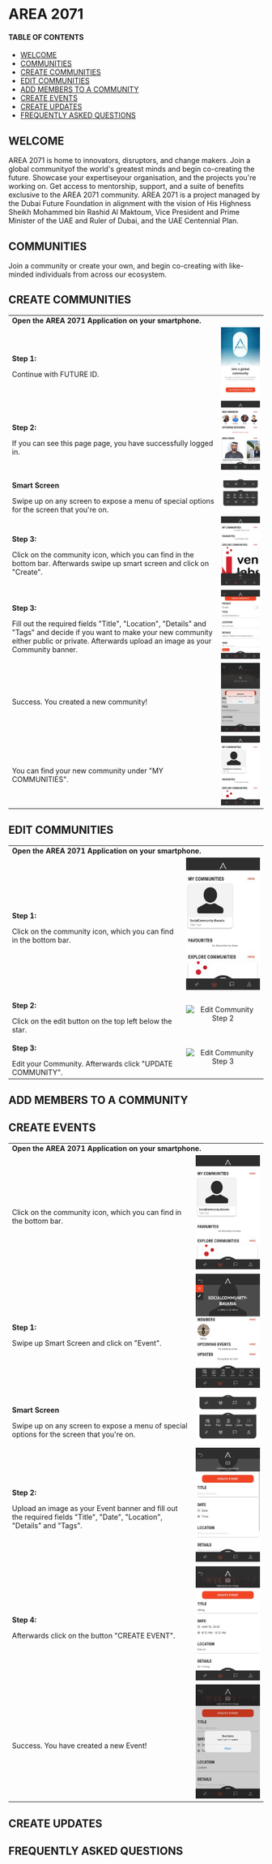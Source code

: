 # AREA 2071
#### TABLE OF CONTENTS
* [WELCOME](#welcome)
* [COMMUNITIES](#communities)
* [CREATE COMMUNITIES](#create-communities)
* [EDIT COMMUNITIES](#edit-communities)
* [ADD MEMBERS TO A COMMUNITY](#add-members-to-a-community)
* [CREATE EVENTS](#create-events)
* [CREATE UPDATES](#create-updates)
* [FREQUENTLY ASKED QUESTIONS](#frequently-asked-questions)

## WELCOME <br>

AREA 2071 is home to innovators, disruptors, and change makers. 
Join a global communityof the world's greatest minds and begin co-creating the future. Showcase your expertiseyour organisation, and the projects you're working on. 
Get access to mentorship, support, and a suite of benefits exclusive to the AREA 2071 community. 
AREA 2071 is a project managed by the Dubai Future Foundation in alignment with the vision of His Highness Sheikh Mohammed bin Rashid Al Maktoum, Vice President and Prime Minister of the UAE and Ruler of Dubai, and the UAE Centennial Plan.

## COMMUNITIES <br>

Join a community or create your own, and begin co-creating with like-minded individuals from across our ecosystem.

## CREATE COMMUNITIES <br>

<table>
  <thead>
  </thead>
  <tbody>
    <tr>
      <tr><td colspan="3"><b>Open the AREA 2071 Application on your smartphone.</b></td>      
    </tr>
    <tr>
      <td style="text-align: left"><p><b>Step 1:</b></p>Continue with FUTURE ID.</td>
      <td style="text-align: center"><img src="connectwithfutureid.jpg" alt="Connect with future id"></td>
    </tr>
    <tr>
    <td style="text-align: left"><p><b>Step 2:</b></p>If you can see this page page, you have successfully logged in.</td>
    <td style="text-align: center"><img src="landingpage.jpg" alt="Landing Page"></td>
    </tr>
    <tr>
    <td style="text-align: left"><p><b>Smart Screen</b></p>Swipe up on any screen to expose a menu of special options for the screen that you're on.</td>
    <td style="text-align: center"><img src="smartmenu03.jpg" alt="Smart Menu"></td>
    </tr>
    <tr>
    <td style="text-align: left"><p><b>Step 3:</b></p>Click on the community icon, which you can find in the bottom bar. Afterwards swipe up smart screen and click on "Create".</td>
    <td style="text-align: center"><img src="communities01.jpg" alt="Create Community Step 1"></td>
    </tr>
    <tr>
    <td style="text-align: left"><p><b>Step 3:</b></p>Fill out the required fields "Title", "Location", "Details" and "Tags" and decide if you want to make your new community either public or private. Afterwards upload an image as your Community banner.</td>
    <td style="text-align: center"><img src="createcommunity02.jpg" alt="Create Community Step 1"></td>
    </tr>
    <tr>
    <td style="text-align: left"><p><b></b></p>Success. You created a new community!</td>
    <td style="text-align: center"><img src="createcommunity03.jpg" alt="Create Community Step 2"></td>
    </tr>
    <tr>
    <td style="text-align: left"><p><b></b></p>You can find your new community under "MY COMMUNITIES".</td>
    <td style="text-align: center"><img src="createcommunity04.jpg" alt="Create Community Step 3"></td>
    </tr>
  </tbody>
</table>

## EDIT COMMUNITIES <br>

<table>
  <thead>
  </thead>
  <tbody>
    <tr>
    <tr><td colspan="3"><b>Open the AREA 2071 Application on your smartphone.</b></td>      
    </tr>
    <tr>
    <td style="text-align: left"><p><b>Step 1:</b></p>Click on the community icon, which you can find in the bottom bar.</td>
    <td style="text-align: center"><img src="createcommunity04.jpg" alt="Edit Community Step 1"></td>
    </tr>
    <tr>
    <td style="text-align: left"><p><b>Step 2:</b></p>Click on the edit button on the top left below the star.</td>
    <td style="text-align: center"><img src="editcommunity.jpg" alt="Edit Community Step 2"></td>
    </tr>
    <tr>
    <td style="text-align: left"><p><b>Step 3:</b></p>Edit your Community. Afterwards click "UPDATE COMMUNITY".</td>
    <td style="text-align: center"><img src="editcommunity.jpg" alt="Edit Community Step 3"></td>
    </tr>
  </tbody>
</table>

## ADD MEMBERS TO A COMMUNITY <br>

## CREATE EVENTS <br>

<table>
  <thead>
  </thead>
  <tbody>
    <tr>
    <tr><td colspan="3"><b>Open the AREA 2071 Application on your smartphone.</b></td>      
    </tr>
    <tr>
    <td style="text-align: left"><p><b></b></p>Click on the community icon, which you can find in the bottom bar.</td>
    <td style="text-align: center"><img src="createcommunity04.jpg" alt="Create Community Step 3"></td>
    </tr>
    <tr>
    <td style="text-align: left"><p><b>Step 1:</b></p>Swipe up Smart Screen and click on "Event".</td>
    <td style="text-align: center"><img src="createevent01.jpg" alt="Create Event Step 1"></td>
    </tr>
    <tr>
    <td style="text-align: left"><p><b>Smart Screen</b></p>Swipe up on any screen to expose a menu of special options for the screen that you're on.</td>
    <td style="text-align: center"><img src="smartmenu03.jpg" alt="Smart Menu"></td>
    </tr>
    <tr>
    <td style="text-align: left"><p><b>Step 2:</b></p>Upload an image as your Event banner and fill out the required fields "Title", "Date", "Location", "Details" and "Tags".</td>
    <td style="text-align: center"><img src="createevent02.jpg" alt="Create Event Step 2"></td>
    </tr>
    <tr>
    <td style="text-align: left"><p><b>Step 4:</b></p>Afterwards click on the button "CREATE EVENT".</td>
    <td style="text-align: center"><img src="createevent05.jpg" alt="Create Event Step 5"></td>
    </tr>
    <tr>
    <td style="text-align: left"><p><b></b></p>Success. You have created a new Event!</td>
    <td style="text-align: center"><img src="createevent06.jpg" alt="Create Event Step 6"></td>
    </tr>
  </tbody>
</table>

## CREATE UPDATES <br>

## FREQUENTLY ASKED QUESTIONS <br>
